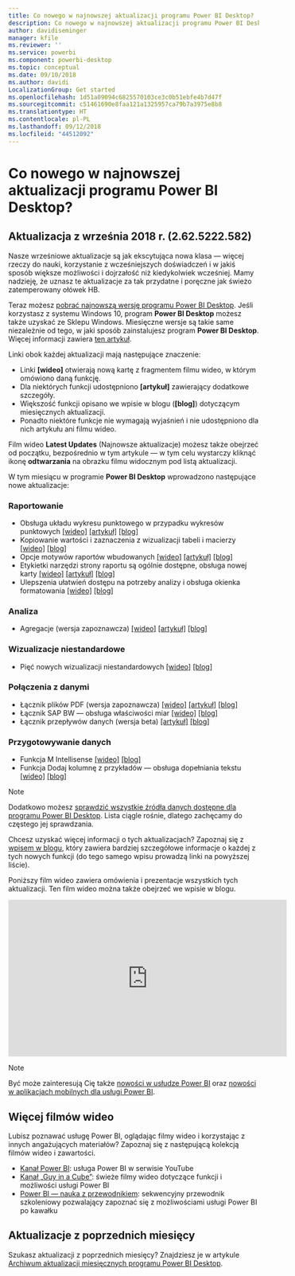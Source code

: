 ```yaml
---
title: Co nowego w najnowszej aktualizacji programu Power BI Desktop?
description: Co nowego w najnowszej aktualizacji programu Power BI Desktop?
author: davidiseminger
manager: kfile
ms.reviewer: ''
ms.service: powerbi
ms.component: powerbi-desktop
ms.topic: conceptual
ms.date: 09/10/2018
ms.author: davidi
LocalizationGroup: Get started
ms.openlocfilehash: 1d51a09094c6825570103ce3c0b51ebfe4b7d47f
ms.sourcegitcommit: c51461690e8faa121a1325957ca79b7a3975e8b8
ms.translationtype: HT
ms.contentlocale: pl-PL
ms.lasthandoff: 09/12/2018
ms.locfileid: "44512092"
---
```

# <a name="whats-new-in-the-latest-power-bi-desktop-update"></a>Co nowego w najnowszej aktualizacji programu Power BI Desktop?

## <a name="september-2018-update-2625222582"></a>Aktualizacja z września 2018 r. (2.62.5222.582)

Nasze wrześniowe aktualizacje są jak ekscytująca nowa klasa — więcej rzeczy do nauki, korzystanie z wcześniejszych doświadczeń i w jakiś sposób większe możliwości i dojrzałość niż kiedykolwiek wcześniej. Mamy nadzieję, że uznasz te aktualizacje za tak przydatne i poręczne jak świeżo zatemperowany ołówek HB. 

Teraz możesz [pobrać najnowszą wersję programu Power BI Desktop](https://powerbi.microsoft.com/desktop). Jeśli korzystasz z systemu Windows 10, program **Power BI Desktop** możesz także uzyskać ze Sklepu Windows. Miesięczne wersje są takie same niezależnie od tego, w jaki sposób zainstalujesz program **Power BI Desktop**. Więcej informacji zawiera [ten artykuł](desktop-get-the-desktop.md). 

Linki obok każdej aktualizacji mają następujące znaczenie:

* Linki **[wideo]** otwierają nową kartę z fragmentem filmu wideo, w którym omówiono daną funkcję.
* Dla niektórych funkcji udostępniono **[artykuł]** zawierający dodatkowe szczegóły.
* Większość funkcji opisano we wpisie w blogu (**[blog]**) dotyczącym miesięcznych aktualizacji.
* Ponadto niektóre funkcje nie wymagają wyjaśnień i nie udostępniono dla nich artykułu ani filmu wideo.

Film wideo **Latest Updates** (Najnowsze aktualizacje) możesz także obejrzeć od początku, bezpośrednio w tym artykule — w tym celu wystarczy kliknąć ikonę **odtwarzania** na obrazku filmu widocznym pod listą aktualizacji.

W tym miesiącu w programie **Power BI Desktop** wprowadzono następujące nowe aktualizacje:

### <a name="reporting"></a>Raportowanie

* Obsługa układu wykresu punktowego w przypadku wykresów punktowych [[wideo]](https://youtu.be/Rzw2WyI09kY?t=30s)  [[artykuł]](power-bi-visualization-scatter.md)  [[blog]](https://powerbi.microsoft.com/blog/power-bi-desktop-september-2018-feature-summary/#dotPlot) 
* Kopiowanie wartości i zaznaczenia z wizualizacji tabeli i macierzy [[wideo]](https://youtu.be/Rzw2WyI09kY?t=2m33s)  [[blog]](https://powerbi.microsoft.com/blog/power-bi-desktop-september-2018-feature-summary/#copy) 
* Opcje motywów raportów wbudowanych [[wideo]](https://youtu.be/Rzw2WyI09kY?t=6m2s)   [[artykuł]](desktop-report-themes.md)  [[blog]](https://powerbi.microsoft.com/blog/power-bi-desktop-september-2018-feature-summary/#themes) 
* Etykietki narzędzi strony raportu są ogólnie dostępne, obsługa nowej karty [[wideo]](https://youtu.be/Rzw2WyI09kY?t=8m10s)  [[artykuł]](desktop-tooltips.md)  [[blog]](https://powerbi.microsoft.com/blog/power-bi-desktop-september-2018-feature-summary/#themes) 
* Ulepszenia ułatwień dostępu na potrzeby analizy i obsługa okienka formatowania [[wideo]](https://youtu.be/Rzw2WyI09kY?t=9m29s)  [[blog]](https://powerbi.microsoft.com/blog/power-bi-desktop-september-2018-feature-summary/#accessibility)

### <a name="analytics"></a>Analiza

* Agregacje (wersja zapoznawcza) [[wideo]](https://youtu.be/Rzw2WyI09kY?t=11m37s)  [[artykuł]](desktop-aggregations.md)  [[blog]](https://powerbi.microsoft.com/blog/power-bi-desktop-september-2018-feature-summary/#aggregations) 

### <a name="custom-visuals"></a>Wizualizacje niestandardowe

* Pięć nowych wizualizacji niestandardowych  [[wideo]](https://youtu.be/Rzw2WyI09kY?t=23m8s)  [[blog]](https://powerbi.microsoft.com/blog/power-bi-desktop-september-2018-feature-summary/#customVisuals) 

### <a name="data-connectivity"></a>Połączenia z danymi

* Łącznik plików PDF (wersja zapoznawcza)  [[wideo]](https://youtu.be/Rzw2WyI09kY?t=29m26s)  [[artykuł]](desktop-connect-pdf.md)  [[blog]](https://powerbi.microsoft.com/blog/power-bi-desktop-september-2018-feature-summary/#pdf) 
* Łącznik SAP BW — obsługa właściwości miar  [[wideo]](https://youtu.be/Rzw2WyI09kY?t=30m15s)  [[blog]](https://powerbi.microsoft.com/blog/power-bi-desktop-september-2018-feature-summary/#sapBW) 
* Łącznik przepływów danych (wersja beta)  [[artykuł]](desktop-connect-dataflows.md)  [[blog]](https://powerbi.microsoft.com/blog/power-bi-desktop-september-2018-feature-summary/#dataflows) 

### <a name="data-preparation"></a>Przygotowywanie danych
* Funkcja M Intellisense  [[wideo]](https://youtu.be/Rzw2WyI09kY?t=30m42s)  [[blog]](https://powerbi.microsoft.com/blog/power-bi-desktop-september-2018-feature-summary/#pdf) 
* Funkcja Dodaj kolumnę z przykładów — obsługa dopełniania tekstu  [[wideo]](https://youtu.be/Rzw2WyI09kY?t=32m27s)  [[blog]](https://powerbi.microsoft.com/blog/power-bi-desktop-september-2018-feature-summary/#addColumn) 


> [!NOTE]
> Dodatkowo możesz [sprawdzić wszystkie źródła danych dostępne dla programu Power BI Desktop](desktop-data-sources.md). Lista ciągle rośnie, dlatego zachęcamy do częstego jej sprawdzania.

Chcesz uzyskać więcej informacji o tych aktualizacjach? Zapoznaj się z [wpisem w blogu](https://powerbi.microsoft.com/blog/power-bi-desktop-august-2018-feature-summary/), który zawiera bardziej szczegółowe informacje o każdej z tych nowych funkcji (do tego samego wpisu prowadzą linki na powyższej liście).


Poniższy film wideo zawiera omówienia i prezentacje wszystkich tych aktualizacji. Ten film wideo można także obejrzeć we wpisie w blogu.

<iframe width="560" height="315" src="https://www.youtube.com/embed/Rzw2WyI09kY" frameborder="0" allow="autoplay; encrypted-media" allowfullscreen></iframe>

> [!NOTE]
> Być może zainteresują Cię także [nowości w usłudze Power BI](service-whats-new.md) oraz [nowości w aplikacjach mobilnych dla usługi Power BI](mobile-whats-new-in-the-mobile-apps.md).

## <a name="more-videos"></a>Więcej filmów wideo

Lubisz poznawać usługę Power BI, oglądając filmy wideo i korzystając z innych angażujących materiałów? Zapoznaj się z następującą kolekcją filmów wideo i zawartości.

-   [Kanał Power BI](https://www.youtube.com/user/mspowerbi): usługa Power BI w serwisie YouTube
-   [Kanał „Guy in a Cube”](https://www.youtube.com/channel/UCFp1vaKzpfvoGai0vE5VJ0w): świeże filmy wideo dotyczące funkcji i możliwości usługi Power BI
-   [Power BI — nauka z przewodnikiem](https://powerbi.microsoft.com/guided-learning/): sekwencyjny przewodnik szkoleniowy pozwalający zapoznać się z możliwościami usługi Power BI po kawałku

## <a name="previous-months-updates"></a>Aktualizacje z poprzednich miesięcy

Szukasz aktualizacji z poprzednich miesięcy? Znajdziesz je w artykule [Archiwum aktualizacji miesięcznych programu Power BI Desktop](desktop-latest-update-archive.md).